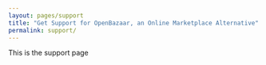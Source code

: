 ```yaml
---
layout: pages/support
title: "Get Support for OpenBazaar, an Online Marketplace Alternative"
permalink: support/
---
```


This is the support page